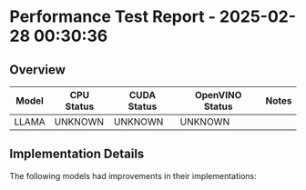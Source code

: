 # Performance Test Report - 2025-02-28 00:30:36

## Overview

| Model | CPU Status | CUDA Status | OpenVINO Status | Notes |
|-------|------------|-------------|-----------------|-------|
| LLAMA | UNKNOWN | UNKNOWN | UNKNOWN | |

## Implementation Details

The following models had improvements in their implementations:

